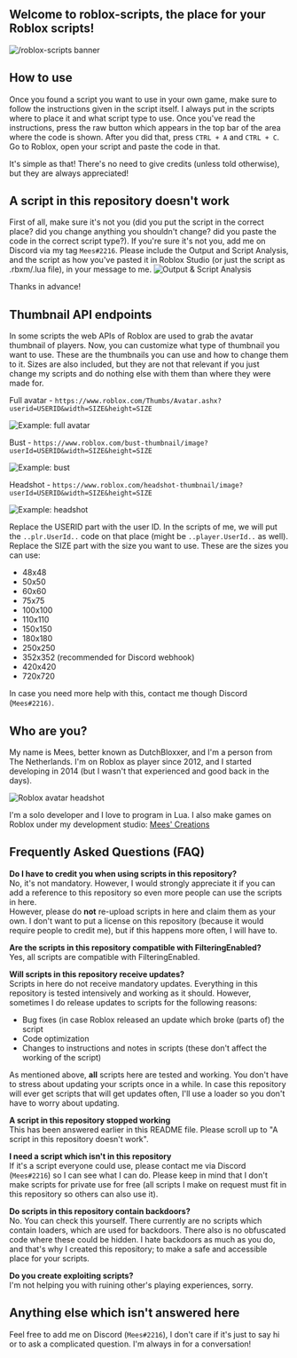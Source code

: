 ## Welcome to roblox-scripts, the place for your Roblox scripts!
![/roblox-scripts banner](https://i.imgur.com/tJGhYR3.png)

## How to use
Once you found a script you want to use in your own game, make sure to follow the instructions given in the script itself. I always put in the scripts where to place it and what script type to use.
Once you've read the instructions, press the raw button which appears in the top bar of the area where the code is shown. After you did that, press `CTRL + A` and `CTRL + C`.
Go to Roblox, open your script and paste the code in that.

It's simple as that! There's no need to give credits (unless told otherwise), but they are always appreciated!

## A script in this repository doesn't work
First of all, make sure it's not you (did you put the script in the correct place? did you change anything you shouldn't change? did you paste the code in the correct script type?).
If you're sure it's not you, add me on Discord via my tag `Mees#2216`. Please include the Output and Script Analysis, and the script as how you've pasted it in Roblox Studio (or just the script as .rbxm/.lua file), in your message to me.
![Output & Script Analysis](https://i.imgur.com/fkmIYTx.png)

Thanks in advance!

## Thumbnail API endpoints
In some scripts the web APIs of Roblox are used to grab the avatar thumbnail of players. Now, you can customize what type of thumbnail you want to use. These are the thumbnails you can use and how to change them to it. Sizes are also included, but they are not that relevant if you just change my scripts and do nothing else with them than where they were made for.

Full avatar - `https://www.roblox.com/Thumbs/Avatar.ashx?userid=USERID&width=SIZE&height=SIZE`

![Example: full avatar](https://i.imgur.com/KkSsIaZ.png)

Bust - `https://www.roblox.com/bust-thumbnail/image?userId=USERID&width=SIZE&height=SIZE`

![Example: bust](https://i.imgur.com/AqLfbZp.png)

Headshot - `https://www.roblox.com/headshot-thumbnail/image?userId=USERID&width=SIZE&height=SIZE`

![Example: headshot](https://i.imgur.com/qqIhvAm.png)

Replace the USERID part with the user ID. In the scripts of me, we will put the `..plr.UserId..` code on that place (might be `..player.UserId..` as well).
Replace the SIZE part with the size you want to use. These are the sizes you can use:
- 48x48
- 50x50
- 60x60
- 75x75
- 100x100
- 110x110
- 150x150
- 180x180
- 250x250
- 352x352 (recommended for Discord webhook)
- 420x420
- 720x720

In case you need more help with this, contact me though Discord (`Mees#2216)`.

## Who are you?
My name is Mees, better known as DutchBloxxer, and I'm a person from The Netherlands. I'm on Roblox as player since 2012, and I started developing in 2014 (but I wasn't that experienced and good back in the days).

![Roblox avatar headshot](https://www.roblox.com/headshot-thumbnail/image?userId=33491692&width=250&height=250&format=png)

I'm a solo developer and I love to program in Lua. I also make games on Roblox under my development studio: [Mees' Creations](https://www.roblox.com/groups/8806074)

## Frequently Asked Questions (FAQ)
**Do I have to credit you when using scripts in this repository?**<br>
No, it's not mandatory. However, I would strongly appreciate it if you can add a reference to this repository so even more people can use the scripts in here.<br>
However, please do **not** re-upload scripts in here and claim them as your own. I don't want to put a license on this repository (because it would require people to credit me), but if this happens more often, I will have to.

**Are the scripts in this repository compatible with FilteringEnabled?**<br>
Yes, all scripts are compatible with FilteringEnabled.

**Will scripts in this repository receive updates?**<br>
Scripts in here do not receive mandatory updates. Everything in this repository is tested intensively and working as it should. However, sometimes I do release updates to scripts for the following reasons:
* Bug fixes (in case Roblox released an update which broke (parts of) the script
* Code optimization
* Changes to instructions and notes in scripts (these don't affect the working of the script)

As mentioned above, **all** scripts here are tested and working. You don't have to stress about updating your scripts once in a while.
In case this repository will ever get scripts that will get updates often, I'll use a loader so you don't have to worry about updating.

**A script in this repository stopped working**<br>
This has been answered earlier in this README file. Please scroll up to "A script in this repository doesn't work".

**I need a script which isn't in this repository**<br>
If it's a script everyone could use, please contact me via Discord (`Mees#2216`) so I can see what I can do. Please keep in mind that I don't make scripts for private use for free (all scripts I make on request must fit in this repository so others can also use it).

**Do scripts in this repository contain backdoors?**<br>
No. You can check this yourself. There currently are no scripts which contain loaders, which are used for backdoors. There also is no obfuscated code where these could be hidden.
I hate backdoors as much as you do, and that's why I created this repository; to make a safe and accessible place for your scripts.

**Do you create exploiting scripts?**<br>
I'm not helping you with ruining other's playing experiences, sorry.

## Anything else which isn't answered here
Feel free to add me on Discord (`Mees#2216`), I don't care if it's just to say hi or to ask a complicated question. I'm always in for a conversation!
